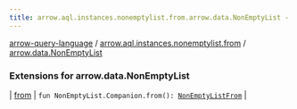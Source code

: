 ```yaml
---
title: arrow.aql.instances.nonemptylist.from.arrow.data.NonEmptyList - arrow-query-language
---
```


[arrow-query-language](../../index.html) / [arrow.aql.instances.nonemptylist.from](../index.html) / [arrow.data.NonEmptyList](./index.html)

### Extensions for arrow.data.NonEmptyList

| [from](from.html) | `fun NonEmptyList.Companion.from(): `[`NonEmptyListFrom`](../../arrow.aql.instances/-non-empty-list-from/index.html) |

